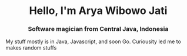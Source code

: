 <h1 align="center">Hello, I'm Arya Wibowo Jati</h1>
<h3 align="center">Software magician from Central Java, Indonesia</h3>

My stuff mostly is in Java, Javascript, and soon Go.
Curiousity led me to makes random stuffs
